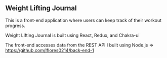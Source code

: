 ## Weight Lifting Journal

This is a front-end application where users can keep track of their workout progress. 

Weight Lifting Journal is built using React, Redux, and Chakra-ui

The front-end accesses data from the REST API I built using Node.js => https://github.com/lflores0214/back-end-1